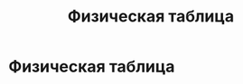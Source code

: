 ﻿---
layout: default
title: Физическая таблица
nav_order: 10
parent: Основные понятия
has_children: false
has_toc: false
---

Физическая таблица
=====================


